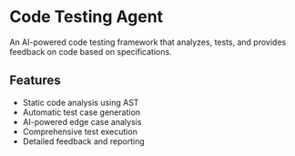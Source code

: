 # Code Testing Agent

An AI-powered code testing framework that analyzes, tests, and provides feedback on code based on specifications.

## Features

- Static code analysis using AST
- Automatic test case generation
- AI-powered edge case analysis
- Comprehensive test execution
- Detailed feedback and reporting